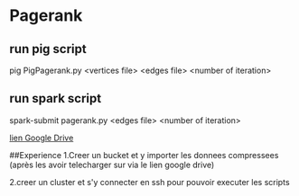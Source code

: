 # Pagerank

## run pig script
pig PigPagerank.py \<vertices file\> \<edges file\> \<number of iteration\>

## run spark script
spark-submit pagerank.py \<edges file\> \<number of iteration\>

[lien Google Drive](https://drive.google.com/drive/folders/1KwVgHGXdp_rCTEYURWS6WT83B_nXoZrC?usp=sharing)

##Experience
1.Creer un bucket et y importer les donnees compressees (après  les avoir telecharger sur via le lien google drive)

2.creer un cluster et s'y connecter en ssh pour pouvoir executer les scripts 
